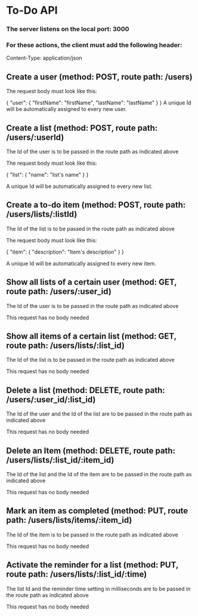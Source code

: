 # To-Do API

### The server listens on the local port: 3000

### For these actions, the client must add the following header:

Content-Type: application/json

## Create a user (method: POST, route path: /users)

The request body must look like this:

{
"user": {
"firstName": "firstName",
"lastName": "lastName"
}
}
A unique Id will be automatically assigned to every new user.

## Create a list (method: POST, route path: /users/:userId)

The Id of the user is to be passed in the route path as indicated above

The request body must look like this:

{
"list": {
"name": "list's name"
}
}

A unique Id will be automatically assigned to every new list.

## Create a to-do item (method: POST, route path: /users/lists/:listId)

The Id of the list is to be passed in the route path as indicated above

The request body must look like this:

{
"item": {
"description": "Item's description"
}
}

A unique Id will be automatically assigned to every new item.

## Show all lists of a certain user (method: GET, route path: /users/:user_id)

The Id of the user is to be passed in the route path as indicated above

This request has no body needed

## Show all items of a certain list (method: GET, route path: /users/lists/:list_id)

The Id of the list is to be passed in the route path as indicated above

This request has no body needed

## Delete a list (method: DELETE, route path: /users/:user_id/:list_id)

The Id of the user and the Id of the list are to be passed in the route path as indicated above

This request has no body needed

## Delete an Item (method: DELETE, route path: /users/lists/:list_id/:item_id)

The Id of the list and the Id of the item are to be passed in the route path as indicated above

This request has no body needed

## Mark an item as completed (method: PUT, route path: /users/lists/items/:item_id)

The Id of the item is to be passed in the route path as indicated above

This request has no body needed

## Activate the reminder for a list (method: PUT, route path: /users/lists/:list_id/:time)

The list Id and the reminder time setting in milliseconds are to be passed in the route path as indicated above

This request has no body needed
